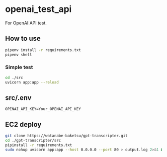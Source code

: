 # openai_test_api
For OpenAI API test.

## How to use
```bash
pipenv install -r requirements.txt
pipenv shell
```
### Simple test
```bash
cd ./src
uvicorn app:app --reload
```

## src/.env
```.dotenv
OPENAI_API_KEY=Your_OPENAI_API_KEY
```

## EC2 deploy
```bash
git clone https://watanabe-baketsu/gpt-transcripter.git
cd ./gpt-transcripter/src
pipinstall -r requirements.txt
sudo nohup uvicorn app:app --host 0.0.0.0 --port 80 > output.log 2>&1 &
```